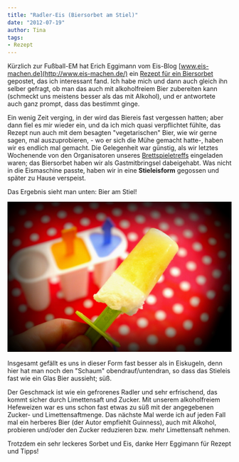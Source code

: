 ```yaml
---
title: "Radler-Eis (Biersorbet am Stiel)"
date: "2012-07-19" 
author: Tina
tags:
- Rezept
---
```


Kürzlich zur Fußball-EM hat Erich Eggimann vom Eis-Blog [www.eis-machen.de](http://www.eis-machen.de/) ein [Rezept für ein Biersorbet](http://www.eis-machen.de/2012/06/eis-rezept-bier-sorbet-mit-oder-ohne-eismaschine/) gepostet, das ich interessant fand. Ich habe mich und dann auch gleich ihn selber gefragt, ob man das auch mit alkoholfreiem Bier zubereiten kann (schmeckt uns meistens besser als das mit Alkohol), und er antwortete auch ganz prompt, dass das bestimmt ginge.

Ein wenig Zeit verging, in der wird das Biereis fast vergessen hatten; aber dann fiel es mir wieder ein, und da ich mich quasi verpflichtet fühlte, das Rezept nun auch mit dem besagten "vegetarischen" Bier, wie wir gerne sagen, mal auszuprobieren, - wo er sich die Mühe gemacht hatte-, haben wir es endlich mal gemacht. Die Gelegenheit war günstig, als wir letztes Wochenende von den Organisatoren unseres [Brettspieletreffs](http://spieletreff-neuwied.de) eingeladen waren; das Biersorbet haben wir als Gastmitbringsel dabeigehabt. Was nicht in die Eismaschine passte, haben wir in eine **Stieleisform** gegossen und später zu Hause verspeist.

Das Ergebnis sieht man unten: Bier am Stiel!

[![](images/igp9343.jpg "Bier am Stiel")](http://apfeleimer.wordpress.com/2012/07/19/radler-eis-biersorbet-am-stiel/_igp9343/)

Insgesamt gefällt es uns in dieser Form fast besser als in Eiskugeln, denn hier hat man noch den "Schaum" obendrauf/untendran, so dass das Stieleis fast wie ein Glas Bier aussieht; süß.

Der Geschmack ist wie ein gefrorenes Radler und sehr erfrischend, das kommt sicher durch Limettensaft und Zucker. Mit unserem alkoholfreiem Hefeweizen war es uns schon fast etwas zu süß mit der angegebenen Zucker- und Limettensaftmenge. Das nächste Mal werde ich auf jeden Fall mal ein herberes Bier (der Autor empfiehlt Guinness), auch mit Alkohol, probieren und/oder den Zucker reduzieren bzw. mehr Limettensaft nehmen.

Trotzdem ein sehr leckeres Sorbet und Eis, danke Herr Eggimann für Rezept und Tipps!
